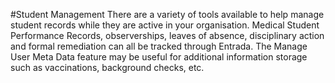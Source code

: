 #Student Management
There are a variety of tools available to help manage student records while they are active in your organisation. Medical Student Performance Records, observerships, leaves of absence, disciplinary action and formal remediation can all be tracked through Entrada.  The Manage User Meta Data feature may be useful for additional information storage such as vaccinations, background checks, etc.
